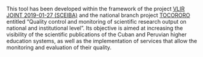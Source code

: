This tool has been developed within the framework of the project [VLIR JOINT 2019-01-27 (SCEIBA)](https://www.vliruos.be/en/projects/project/22?pid=4202) and the national branch project [TOCORORO](https://tocororo.upr.edu.cu) entitled “Quality control and monitoring of scientific research output on national and institutional level”. Its objective is aimed at increasing the visibility of the scientific publications of the Cuban and Peruvian higher education systems, as well as the implementation of services that allow the monitoring and evaluation of their quality.